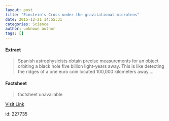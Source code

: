 ```yaml
---
layout: post
title: "Einstein's Cross under the gravitational microlens"
date: 2015-12-21 14:55:31
categories: Science
author: unknown author
tags: []
---
```



#### Extract
>Spanish astrophysicists obtain precise measurements for an object orbiting a black hole five billion light-years away. This is like detecting the ridges of a one euro coin located 100,000 kilometers away....

#### Factsheet
>factsheet unavailable

[Visit Link](http://www.sciencedaily.com/releases/2015/12/151221095531.htm)

id:  227735


